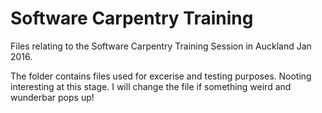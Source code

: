 # Software Carpentry Training
Files relating to the Software Carpentry Training Session in Auckland Jan 2016.

The folder contains files used for excerise and testing purposes.  Nooting interesting at this stage. I will change the file if something weird and wunderbar pops up!
